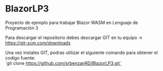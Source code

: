# BlazorLP3
Proyecto de ejemplo para trabajar Blazor WASM en Lenguaje de Programación 3

Para descargar el repositorio debes descargar GIT en tu equipo -> https://git-scm.com/downloads

Una vez instales GIT, podras utilizar el siguiente comando para obtener el codigo fuente:
<br/>
´git clone https://github.com/srbenzanRD/BlazorLP3.git´
